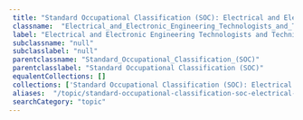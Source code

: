 ```yaml
--- 
 title: "Standard Occupational Classification (SOC): Electrical and Electronic Engineering Technologists and Technicians" 
 classname:  "Electrical_and_Electronic_Engineering_Technologists_and_Technicians" 
 label: "Electrical and Electronic Engineering Technologists and Technicians" 
 subclassname: "null" 
 subclasslabel: "null" 
 parentclassname: "Standard_Occupational_Classification_(SOC)" 
 parentclasslabel: "Standard Occupational Classification (SOC)" 
 equalentCollections: [] 
 collections: ['Standard Occupational Classification (SOC): Electrical and Electronic Engineering Technologists and Technicians']
 aliases:  "/topic/standard-occupational-classification-soc-electrical-and-electronic-engineering-technologists-and-technicians"  
 searchCategory: "topic" 
---
```

